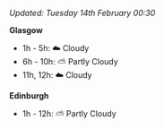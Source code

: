 *Updated: Tuesday 14th February 00:30*

**Glasgow**

* 1h - 5h: :cloud: Cloudy
* 6h - 10h: :partly_sunny: Partly Cloudy
* 11h, 12h: :cloud: Cloudy

**Edinburgh**

* 1h - 12h: :partly_sunny: Partly Cloudy
